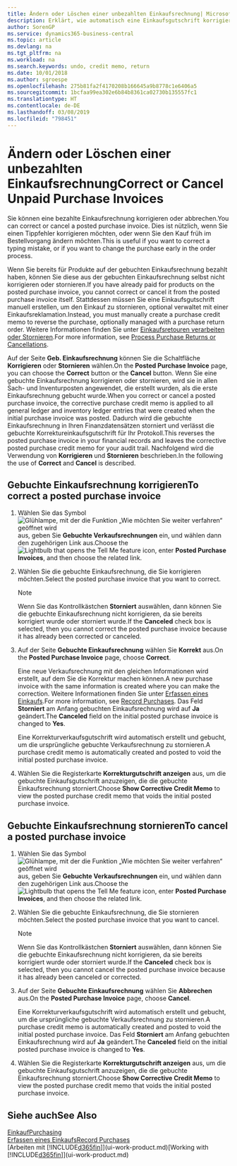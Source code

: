 ```yaml
---
title: Ändern oder Löschen einer unbezahlten Einkaufsrechnung| Microsoft Docs
description: Erklärt, wie automatisch eine Einkaufsgutschrift korrigiert, abgebrochen oder rückgängig gemacht wird und eine gebuchte Einkaufsrechnung erstellt wird.
author: SorenGP
ms.service: dynamics365-business-central
ms.topic: article
ms.devlang: na
ms.tgt_pltfrm: na
ms.workload: na
ms.search.keywords: undo, credit memo, return
ms.date: 10/01/2018
ms.author: sgroespe
ms.openlocfilehash: 275b81fa2f4170208b166645a9b8778c1e6406a5
ms.sourcegitcommit: 1bcfaa99ea302e6b84b8361ca02730b135557fc1
ms.translationtype: HT
ms.contentlocale: de-DE
ms.lasthandoff: 03/08/2019
ms.locfileid: "798451"
---
```

# <a name="correct-or-cancel-unpaid-purchase-invoices"></a><span data-ttu-id="5c6d4-103">Ändern oder Löschen einer unbezahlten Einkaufsrechnung</span><span class="sxs-lookup"><span data-stu-id="5c6d4-103">Correct or Cancel Unpaid Purchase Invoices</span></span>
<span data-ttu-id="5c6d4-104">Sie können eine bezahlte Einkaufsrechnung korrigieren oder abbrechen.</span><span class="sxs-lookup"><span data-stu-id="5c6d4-104">You can correct or cancel a posted purchase invoice.</span></span> <span data-ttu-id="5c6d4-105">Dies ist nützlich, wenn Sie einen Tippfehler korrigieren möchten, oder wenn Sie den Kauf früh im Bestellvorgang ändern möchten.</span><span class="sxs-lookup"><span data-stu-id="5c6d4-105">This is useful if you want to correct a typing mistake, or if you want to change the purchase early in the order process.</span></span>

<span data-ttu-id="5c6d4-106">Wenn Sie bereits für Produkte auf der gebuchten Einkaufsrechnung bezahlt haben, können Sie diese aus der gebuchten Einkaufsrechnung selbst nicht korrigieren oder stornieren.</span><span class="sxs-lookup"><span data-stu-id="5c6d4-106">If you have already paid for products on the posted purchase invoice, you cannot correct or cancel it from the posted purchase invoice itself.</span></span> <span data-ttu-id="5c6d4-107">Stattdessen müssen Sie eine Einkaufsgutschrift manuell erstellen, um den Einkauf zu stornieren, optional verwaltet mit einer Einkaufsreklamation.</span><span class="sxs-lookup"><span data-stu-id="5c6d4-107">Instead, you must manually create a purchase credit memo to reverse the purchase, optionally managed with a purchase return order.</span></span> <span data-ttu-id="5c6d4-108">Weitere Informationen finden Sie unter [Einkaufsretouren verarbeiten oder Stornieren](purchasing-how-process-purchase-returns-cancellations.md).</span><span class="sxs-lookup"><span data-stu-id="5c6d4-108">For more information, see [Process Purchase Returns or Cancellations](purchasing-how-process-purchase-returns-cancellations.md).</span></span>

<span data-ttu-id="5c6d4-109">Auf der Seite **Geb. Einkaufsrechnung** können Sie die Schaltfläche **Korrigieren** oder **Stornieren** wählen.</span><span class="sxs-lookup"><span data-stu-id="5c6d4-109">On the **Posted Purchase Invoice** page, you can choose the **Correct** button or the **Cancel** button.</span></span> <span data-ttu-id="5c6d4-110">Wenn Sie eine gebuchte Einkaufsrechnung korrigieren oder stornieren, wird sie in allen Sach- und Inventurposten angewendet, die erstellt wurden, als die erste Einkaufsrechnung gebucht wurde.</span><span class="sxs-lookup"><span data-stu-id="5c6d4-110">When you correct or cancel a posted purchase invoice, the corrective purchase credit memo is applied to all general ledger and inventory ledger entries that were created when the initial purchase invoice was posted.</span></span> <span data-ttu-id="5c6d4-111">Dadurch wird die gebuchte Einkaufsrechnung in Ihren Finanzdatensätzen storniert und verlässt die gebuchte Korrektureinkaufsgutschrift für Ihr Protokoll.</span><span class="sxs-lookup"><span data-stu-id="5c6d4-111">This reverses the posted purchase invoice in your financial records and leaves the corrective posted purchase credit memo for your audit trail.</span></span> <span data-ttu-id="5c6d4-112">Nachfolgend wird die Verwendung von **Korrigieren** und **Stornieren** beschrieben.</span><span class="sxs-lookup"><span data-stu-id="5c6d4-112">In the following the use of **Correct** and **Cancel** is described.</span></span>

## <a name="to-correct-a-posted-purchase-invoice"></a><span data-ttu-id="5c6d4-113">Gebuchte Einkaufsrechnung korrigieren</span><span class="sxs-lookup"><span data-stu-id="5c6d4-113">To correct a posted purchase invoice</span></span>
1. <span data-ttu-id="5c6d4-114">Wählen Sie das Symbol ![Glühlampe, mit der die Funktion „Wie möchten Sie weiter verfahren“ geöffnet wird](media/ui-search/search_small.png "Wie möchten Sie weiter verfahren?") aus, geben Sie **Gebuchte Verkaufsrechnungen** ein, und wählen dann den zugehörigen Link aus.</span><span class="sxs-lookup"><span data-stu-id="5c6d4-114">Choose the ![Lightbulb that opens the Tell Me feature](media/ui-search/search_small.png "Tell me what you want to do") icon, enter **Posted Purchase Invoices**, and then choose the related link.</span></span>  
2. <span data-ttu-id="5c6d4-115">Wählen Sie die gebuchte Einkaufsrechnung, die Sie korrigieren möchten.</span><span class="sxs-lookup"><span data-stu-id="5c6d4-115">Select the posted purchase invoice that you want to correct.</span></span>  

    > [!NOTE]  
    >   <span data-ttu-id="5c6d4-116">Wenn Sie das Kontrollkästchen **Storniert** auswählen, dann können Sie die gebuchte Einkaufsrechnung nicht korrigieren, da sie bereits korrigiert wurde oder storniert wurde.</span><span class="sxs-lookup"><span data-stu-id="5c6d4-116">If the **Canceled** check box is selected, then you cannot correct the posted purchase invoice because it has already been corrected or canceled.</span></span>
3. <span data-ttu-id="5c6d4-117">Auf der Seite **Gebuchte Einkaufsrechnung** wählen Sie **Korrekt** aus.</span><span class="sxs-lookup"><span data-stu-id="5c6d4-117">On the **Posted Purchase Invoice** page, choose **Correct**.</span></span>

    <span data-ttu-id="5c6d4-118">Eine neue Verkaufsrechnung mit den gleichen Informationen wird erstellt, auf dem Sie die Korrektur machen können.</span><span class="sxs-lookup"><span data-stu-id="5c6d4-118">A new purchase invoice with the same information is created where you can make the correction.</span></span> <span data-ttu-id="5c6d4-119">Weitere Informationen finden Sie unter [Erfassen eines Einkaufs](purchasing-how-record-purchases.md).</span><span class="sxs-lookup"><span data-stu-id="5c6d4-119">For more information, see [Record Purchases](purchasing-how-record-purchases.md).</span></span> <span data-ttu-id="5c6d4-120">Das Feld **Storniert** am Anfang gebuchten Einkaufsrechnung wird auf **Ja** geändert.</span><span class="sxs-lookup"><span data-stu-id="5c6d4-120">The **Canceled** field on the initial posted purchase invoice is changed to **Yes**.</span></span>

    <span data-ttu-id="5c6d4-121">Eine Korrekturverkaufsgutschrift wird automatisch erstellt und gebucht, um die ursprüngliche gebuchte Verkaufsrechnung zu stornieren.</span><span class="sxs-lookup"><span data-stu-id="5c6d4-121">A purchase credit memo is automatically created and posted to void the initial posted purchase invoice.</span></span>
4. <span data-ttu-id="5c6d4-122">Wählen Sie die Registerkarte **Korrekturgutschrift anzeigen** aus, um die gebuchte Einkaufsgutschrift anzuzeigen, die die gebuchte Einkaufsrechnung storniert.</span><span class="sxs-lookup"><span data-stu-id="5c6d4-122">Choose **Show Corrective Credit Memo** to view the posted purchase credit memo that voids the initial posted purchase invoice.</span></span>

## <a name="to-cancel-a-posted-purchase-invoice"></a><span data-ttu-id="5c6d4-123">Gebuchte Einkaufsrechnung stornieren</span><span class="sxs-lookup"><span data-stu-id="5c6d4-123">To cancel a posted purchase invoice</span></span>
1. <span data-ttu-id="5c6d4-124">Wählen Sie das Symbol ![Glühlampe, mit der die Funktion „Wie möchten Sie weiter verfahren“ geöffnet wird](media/ui-search/search_small.png "Wie möchten Sie weiter verfahren?") aus, geben Sie **Gebuchte Verkaufsrechnungen** ein, und wählen dann den zugehörigen Link aus.</span><span class="sxs-lookup"><span data-stu-id="5c6d4-124">Choose the ![Lightbulb that opens the Tell Me feature](media/ui-search/search_small.png "Tell me what you want to do") icon, enter **Posted Purchase Invoices**, and then choose the related link.</span></span>  
2. <span data-ttu-id="5c6d4-125">Wählen Sie die gebuchte Einkaufsrechnung, die Sie stornieren möchten.</span><span class="sxs-lookup"><span data-stu-id="5c6d4-125">Select the posted purchase invoice that you want to cancel.</span></span>

    > [!NOTE]  
    >   <span data-ttu-id="5c6d4-126">Wenn Sie das Kontrollkästchen **Storniert** auswählen, dann können Sie die gebuchte Einkaufsrechnung nicht korrigieren, da sie bereits korrigiert wurde oder storniert wurde.</span><span class="sxs-lookup"><span data-stu-id="5c6d4-126">If the **Canceled** check box is selected, then you cannot cancel the posted purchase invoice because it has already been canceled or corrected.</span></span>
3. <span data-ttu-id="5c6d4-127">Auf der Seite **Gebuchte Einkaufsrechnung** wählen Sie **Abbrechen** aus.</span><span class="sxs-lookup"><span data-stu-id="5c6d4-127">On the **Posted Purchase Invoice** page, choose **Cancel**.</span></span>

    <span data-ttu-id="5c6d4-128">Eine Korrekturverkaufsgutschrift wird automatisch erstellt und gebucht, um die ursprüngliche gebuchte Verkaufsrechnung zu stornieren.</span><span class="sxs-lookup"><span data-stu-id="5c6d4-128">A purchase credit memo is automatically created and posted to void the initial posted purchase invoice.</span></span> <span data-ttu-id="5c6d4-129">Das Feld **Storniert** am Anfang gebuchten Einkaufsrechnung wird auf **Ja** geändert.</span><span class="sxs-lookup"><span data-stu-id="5c6d4-129">The **Canceled** field on the initial posted purchase invoice is changed to **Yes**.</span></span>
4. <span data-ttu-id="5c6d4-130">Wählen Sie die Registerkarte **Korrekturgutschrift anzeigen** aus, um die gebuchte Einkaufsgutschrift anzuzeigen, die die gebuchte Einkaufsrechnung storniert.</span><span class="sxs-lookup"><span data-stu-id="5c6d4-130">Choose **Show Corrective Credit Memo** to view the posted purchase credit memo that voids the initial posted purchase invoice.</span></span>

## <a name="see-also"></a><span data-ttu-id="5c6d4-131">Siehe auch</span><span class="sxs-lookup"><span data-stu-id="5c6d4-131">See Also</span></span>
[<span data-ttu-id="5c6d4-132">Einkauf</span><span class="sxs-lookup"><span data-stu-id="5c6d4-132">Purchasing</span></span>](purchasing-manage-purchasing.md)  
[<span data-ttu-id="5c6d4-133">Erfassen eines Einkaufs</span><span class="sxs-lookup"><span data-stu-id="5c6d4-133">Record Purchases</span></span>](purchasing-how-record-purchases.md)  
<span data-ttu-id="5c6d4-134">[Arbeiten mit [!INCLUDE[d365fin](includes/d365fin_md.md)]](ui-work-product.md)</span><span class="sxs-lookup"><span data-stu-id="5c6d4-134">[Working with [!INCLUDE[d365fin](includes/d365fin_md.md)]](ui-work-product.md)</span></span>
